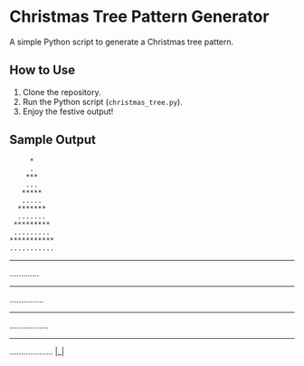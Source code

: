 # Christmas Tree Pattern Generator

A simple Python script to generate a Christmas tree pattern.

## How to Use
1. Clone the repository.
2. Run the Python script (`christmas_tree.py`).
3. Enjoy the festive output!

## Sample Output

         *
         .
        ***
        ...
       *****
       .....
      *******
      .......
     *********
     .........
    ***********
    ...........
   *************
   .............
  ***************
  ...............
 *****************
 .................
*******************
...................
        |_|
